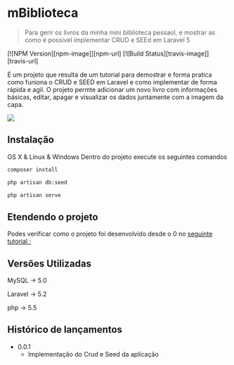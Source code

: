 # mBiblioteca
> Para gerir os livros da minha mini biblioteca pessaol, e mostrar as como é possivel implementar CRUD e SEEd em Laravel 5

[![NPM Version][npm-image]][npm-url]
[![Build Status][travis-image]][travis-url]


É um projeto que resulta de um tutorial para demostrar e forma pratica como funiona o CRUD e SEED em Laravel e como implementar de forma rápida e agil. O projeto permte adicionar um novo livro com informações básicas, editar, apagar e visualizar os dados juntamente com a imagem da capa. 

![](http://hervemuneza.me/wp-content/uploads/2016/08/Captura-de-ecra%CC%83-2016-08-29-a%CC%80s-00.34.12-768x338.png)

## Instalação

OS X & Linux & Windows
Dentro do projeto execute os seguintes comandos

```sh
composer install
```
```sh
php artisan db:seed
```
```sh
php artisan serve
```


## Etendendo o projeto

Podes verificar como o projeto foi desenvolvido desde o 0 no [seguinte tutorial :](http://hervemuneza.me/2016/08/29/laravel-entendendo-o-crud-seed-e-restful/)


## Versões Utilizadas

MySQL -> 5.0

Laravel -> 5.2

php -> 5.5

## Histórico de lançamentos


* 0.0.1
    * Implementação do Crud e Seed da aplicação

